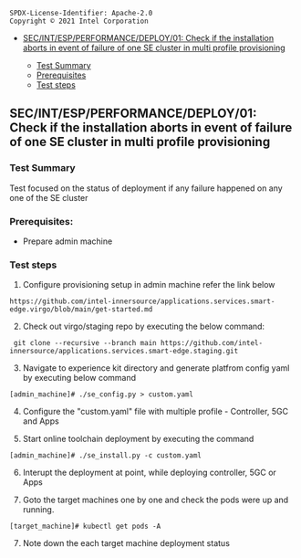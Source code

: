 ```text
SPDX-License-Identifier: Apache-2.0
Copyright © 2021 Intel Corporation
```

- [SEC/INT/ESP/PERFORMANCE/DEPLOY/01: Check if the installation aborts in event of failure of one SE cluster in multi profile provisioning](#secintespperformancedeploy01-Check-if-the-installation-aborts-in-event-of-failure-of-one-SE-cluster-in-multi-profile-provisioning)

   - [Test Summary](#test-summary)
   - [Prerequisites](#prerequisites)
   - [Test steps](#test-steps)

## SEC/INT/ESP/PERFORMANCE/DEPLOY/01: Check if the installation aborts in event of failure of one SE cluster in multi profile provisioning
  
### Test Summary
 
Test focused on the status of deployment if any failure happened on any one of the SE cluster

### Prerequisites:

- Prepare admin machine

### Test steps

1. Configure provisioning setup in admin machine refer the link below

```shell
https://github.com/intel-innersource/applications.services.smart-edge.virgo/blob/main/get-started.md
```

2. Check out virgo/staging repo by executing the below command:

```shell
 git clone --recursive --branch main https://github.com/intel-innersource/applications.services.smart-edge.staging.git
```
3. Navigate to experience kit directory and generate platfrom config yaml by executing below command

```shell
[admin_machine]# ./se_config.py > custom.yaml
```
4. Configure the "custom.yaml" file with multiple profile - Controller, 5GC and Apps

5. Start online toolchain deployment by executing the command

```shell
[admin_machine]# ./se_install.py -c custom.yaml
```

6. Interupt the deployment at point, while deploying controller, 5GC or Apps

6. Goto the target machines one by one and check the pods were up and running.

 ```shell
 [target_machine]# kubectl get pods -A
 ```
 
 7. Note down the each target machine deployment status
